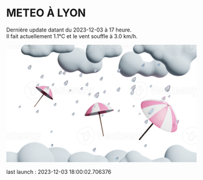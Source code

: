 # METEO À LYON

Dernière update datant du 2023-12-03 à 17 heure.  
Il fait actuellement 1.1°C et le vent souffle à 3.0 km/h.      

![](./.github/rain.png)

last launch : 2023-12-03 18:00:02.706376
